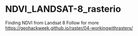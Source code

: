 # NDVI_LANDSAT-8_rasterio
Finding NDVI from Landsat 8
Follow for more
https://geohackweek.github.io/raster/04-workingwithrasters/
